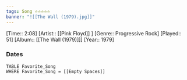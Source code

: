 ```yaml
---
tags: Song ⭐⭐⭐⭐⭐ 
banner: "![[The Wall (1979).jpg]]"
---
```

[Time:: 2:08]
[Artist:: [[Pink Floyd]] ]
[Genre:: Progressive Rock]
[Played:: 51]
[Album:: [[The Wall (1979)]]]
[Year:: 1979]
### Dates
````dataview
TABLE Favorite_Song
WHERE Favorite_Song = [[Empty Spaces]]
````